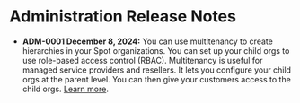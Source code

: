 #  Administration Release Notes

*  **ADM-0001 December 8, 2024:** You can use multitenancy to create hierarchies in your Spot organizations. You can set up your child orgs to use role-based access control (RBAC). Multitenancy is useful for managed service providers and resellers. It lets you configure your child orgs at the parent level. You can then give your customers access to the child orgs. [Learn more](administration/organizations/multitenancy).
